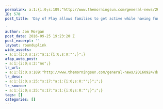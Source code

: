 ```yaml
---
permalink: a:1:{i:0;s:109:"http://www.themorningsun.com/general-news/20160924/day-of-play-allows-families-to-get-active-while-having-fun";}
ID: 578
post_title: 'Day of Play allows families to get active while having fun

'
author: Jon Morgan
post_date: 2016-09-25 19:23:20 Z
post_excerpt: ''
layout: rounduplink
wide_assets:
- a:1:{i:0;s:17:"a:1:{i:0;s:0:"";}";}
afap_auto_post:
- a:1:{i:0;s:2:"no";}
lr_url:
- a:1:{i:0;s:109:"http://www.themorningsun.com/general-news/20160924/day-of-play-allows-families-to-get-active-while-having-fun";}
lr_desc:
- a:1:{i:0;s:25:"s:17:"a:1:{i:0;s:0:"";}";";}
lr_source:
- a:1:{i:0;s:25:"s:17:"a:1:{i:0;s:0:"";}";";}
tags: []
categories: []
---
```


